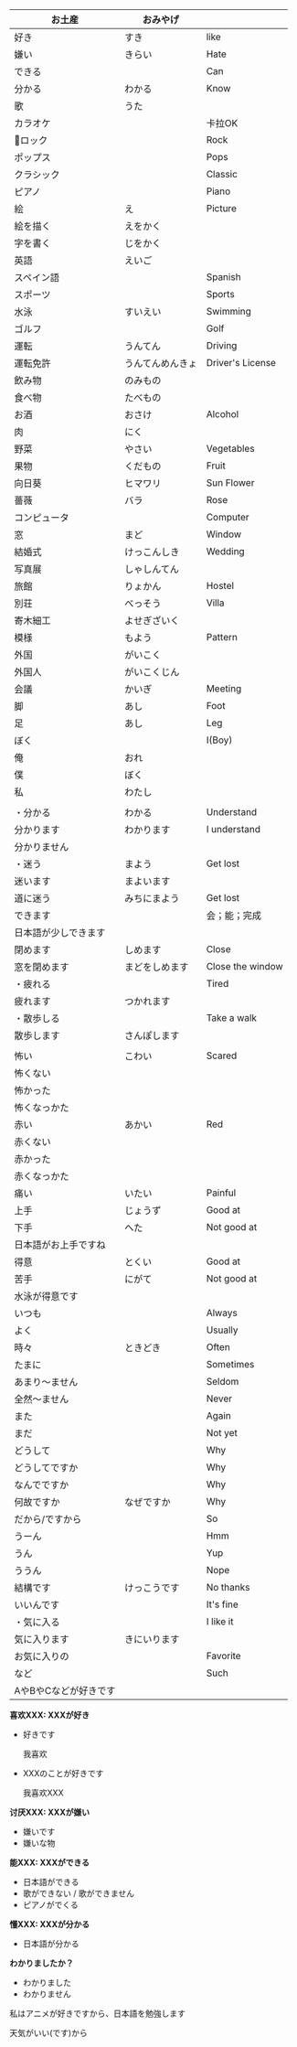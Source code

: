 | お土産                | おみやげ         |                  |
| --------------------- | ---------------- | ---------------- |
| 好き                  | すき             | like             |
| 嫌い                  | きらい           | Hate             |
| できる                |                  | Can              |
| 分かる                | わかる           | Know             |
| 歌                    | うた             |                  |
| カラオケ              |                  | 卡拉OK           |
| ロック                |                  | Rock             |
| ポップス              |                  | Pops             |
| クラシック            |                  | Classic          |
| ピアノ                |                  | Piano            |
| 絵                    | え               | Picture          |
| 絵を描く              | えをかく         |                  |
| 字を書く              | じをかく         |                  |
| 英語                  | えいご           |                  |
| スペイン語            |                  | Spanish          |
| スポーツ              |                  | Sports           |
| 水泳                  | すいえい         | Swimming         |
| ゴルフ                |                  | Golf             |
| 運転                  | うんてん         | Driving          |
| 運転免許              | うんてんめんきょ | Driver's License |
| 飲み物                | のみもの         |                  |
| 食べ物                | たべもの         |                  |
| お酒                  | おさけ           | Alcohol          |
| 肉                    | にく             |                  |
| 野菜                  | やさい           | Vegetables       |
| 果物                  | くだもの         | Fruit            |
| 向日葵                | ヒマワリ         | Sun Flower       |
| 薔薇                  | バラ             | Rose             |
| コンピュータ          |                  | Computer         |
| 窓                    | まど             | Window           |
| 結婚式                | けっこんしき     | Wedding          |
| 写真展                | しゃしんてん     |                  |
| 旅館                  | りょかん         | Hostel           |
| 別荘                  | べっそう         | Villa            |
| 寄木細工              | よせぎざいく     |                  |
| 模様                  | もよう           | Pattern          |
| 外国                  | がいこく         |                  |
| 外国人                | がいこくじん     |                  |
| 会議                  | かいぎ           | Meeting          |
| 脚                    | あし             | Foot             |
| 足                    | あし             | Leg              |
| ぼく                  |                  | I(Boy)           |
| 俺                    | おれ             |                  |
| 僕                    | ぼく             |                  |
| 私                    | わたし           |                  |
|                       |                  |                  |
| ・分かる              | わかる           | Understand       |
| 分かります            | わかります       | I understand     |
| 分かりません          |                  |                  |
| ・迷う                | まよう           | Get lost         |
| 迷います              | まよいます       |                  |
| 道に迷う              | みちにまよう     | Get lost         |
| できます              |                  | 会；能；完成     |
| 日本語が少しできます  |                  |                  |
| 閉めます              | しめます         | Close            |
| 窓を閉めます          | まどをしめます   | Close the window |
| ・疲れる              |                  | Tired            |
| 疲れます              | つかれます       |                  |
| ・散歩しる            |                  | Take a walk      |
| 散歩します            | さんぽします     |                  |
|                       |                  |                  |
| 怖い                  | こわい           | Scared           |
| 怖くない              |                  |                  |
| 怖かった              |                  |                  |
| 怖くなっかた          |                  |                  |
| 赤い                  | あかい           | Red              |
| 赤くない              |                  |                  |
| 赤かった              |                  |                  |
| 赤くなっかた          |                  |                  |
| 痛い                  | いたい           | Painful          |
| 上手                  | じょうず         | Good at          |
| 下手                  | へた             | Not good at      |
| 日本語がお上手ですね  |                  |                  |
| 得意                  | とくい           | Good at          |
| 苦手                  | にがて           | Not good at      |
| 水泳が得意です        |                  |                  |
| いつも                |                  | Always           |
| よく                  |                  | Usually          |
| 時々                  | ときどき         | Often            |
| たまに                |                  | Sometimes        |
| あまり〜ません        |                  | Seldom           |
| 全然〜ません          |                  | Never            |
| また                  |                  | Again            |
| まだ                  |                  | Not yet          |
| どうして              |                  | Why              |
| どうしてですか        |                  | Why              |
| なんでですか          |                  | Why              |
| 何故ですか            | なぜですか       | Why              |
| だから/ですから       |                  | So               |
| うーん                |                  | Hmm              |
| うん                  |                  | Yup              |
| ううん                |                  | Nope             |
| 結構です              | けっこうです     | No thanks        |
| いいんです            |                  | It's fine        |
| ・気に入る            |                  | I like it        |
| 気に入ります          | きにいります     |                  |
| お気に入りの          |                  | Favorite         |
| など                  |                  | Such             |
| AやBやCなどが好きです |                  |                  |

**喜欢XXX: XXXが好き**

- 好きです

  我喜欢

- XXXのことが好きです

  我喜欢XXX

**讨厌XXX: XXXが嫌い**

- 嫌いです
- 嫌いな物

**能XXX: XXXができる**

- 日本語ができる
- 歌ができない / 歌ができません
- ピアノがでくる

**懂XXX: XXXが分かる**

- 日本語が分かる

**わかりましたか？**

- わかりました
- わかりません

私はアニメが好きですから、日本語を勉強します

天気がいい(です)から